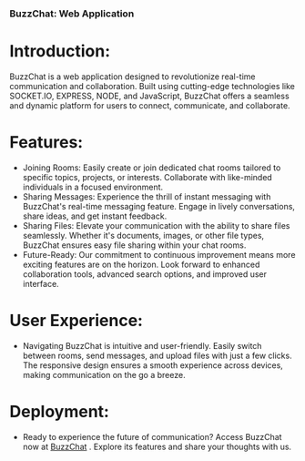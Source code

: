 ### BuzzChat: Web Application 

# Introduction:
BuzzChat is a web application designed to revolutionize real-time communication and collaboration. Built using cutting-edge technologies like SOCKET.IO, EXPRESS, NODE, and JavaScript, BuzzChat offers a seamless and dynamic platform for users to connect, communicate, and collaborate.
 
# Features:

- Joining Rooms: Easily create or join dedicated chat rooms tailored to specific topics, projects, or interests. Collaborate with like-minded individuals in a focused environment.
- Sharing Messages: Experience the thrill of instant messaging with BuzzChat's real-time messaging feature. Engage in lively conversations, share ideas, and get instant feedback.
- Sharing Files: Elevate your communication with the ability to share files seamlessly. Whether it's documents, images, or other file types, BuzzChat ensures easy file sharing within your chat rooms.
- Future-Ready: Our commitment to continuous improvement means more exciting features are on the horizon. Look forward to enhanced collaboration tools, advanced search options, and improved user interface.

# User Experience:
- Navigating BuzzChat is intuitive and user-friendly. Easily switch between rooms, send messages, and upload files with just a few clicks. The responsive design ensures a smooth experience across devices, making communication on the go a breeze.

# Deployment:
- Ready to experience the future of communication? Access BuzzChat now at [BuzzChat](https://buzz-chat-cyan.vercel.app/) . Explore its features and share your thoughts with us. 


